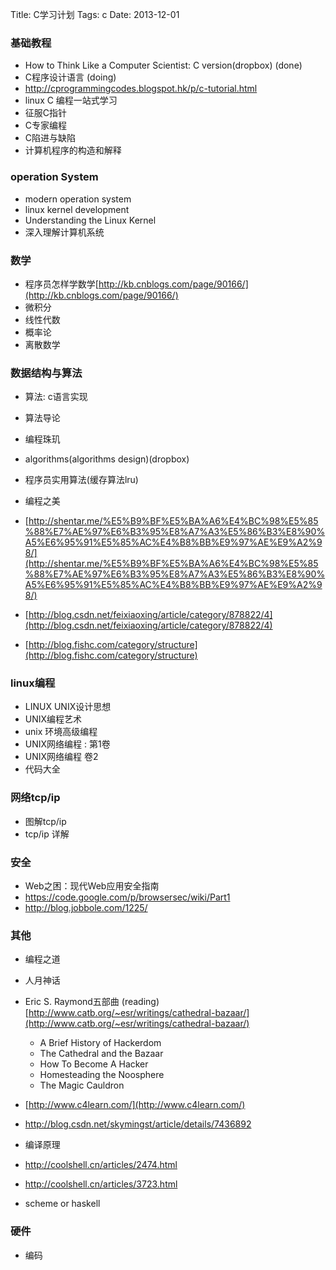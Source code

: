 Title: C学习计划
Tags: c
Date: 2013-12-01

### 基础教程  

 - How to Think Like a Computer Scientist: C version(dropbox) (done)
 - C程序设计语言 (doing)
 - http://cprogrammingcodes.blogspot.hk/p/c-tutorial.html
 - linux C 编程一站式学习
 - 征服C指针
 - C专家编程
 - C陷进与缺陷
 - 计算机程序的构造和解释

### operation System

 - modern operation system
 - linux kernel development 
 - Understanding the Linux Kernel
 - 深入理解计算机系统

### 数学

 - 程序员怎样学数学[http://kb.cnblogs.com/page/90166/](http://kb.cnblogs.com/page/90166/)
 - 微积分
 - 线性代数
 - 概率论
 - 离散数学

### 数据结构与算法
 - 算法: c语言实现
 - 算法导论
 - 编程珠玑
 - algorithms(algorithms design)(dropbox)
 - 程序员实用算法(缓存算法lru)
 - 编程之美
 - [http://shentar.me/%E5%B9%BF%E5%BA%A6%E4%BC%98%E5%85%88%E7%AE%97%E6%B3%95%E8%A7%A3%E5%86%B3%E8%90%A5%E6%95%91%E5%85%AC%E4%B8%BB%E9%97%AE%E9%A2%98/](http://shentar.me/%E5%B9%BF%E5%BA%A6%E4%BC%98%E5%85%88%E7%AE%97%E6%B3%95%E8%A7%A3%E5%86%B3%E8%90%A5%E6%95%91%E5%85%AC%E4%B8%BB%E9%97%AE%E9%A2%98/)

 - [http://blog.csdn.net/feixiaoxing/article/category/878822/4](http://blog.csdn.net/feixiaoxing/article/category/878822/4)
 - [http://blog.fishc.com/category/structure](http://blog.fishc.com/category/structure)

### linux编程

 - LINUX UNIX设计思想
 - UNIX编程艺术
 - unix 环境高级编程
 - UNIX网络编程 : 第1卷
 - UNIX网络编程 卷2
 - 代码大全

### 网络tcp/ip

 - 图解tcp/ip
 - tcp/ip 详解

### 安全

 - Web之困：现代Web应用安全指南
 - https://code.google.com/p/browsersec/wiki/Part1
 - http://blog.jobbole.com/1225/

### 其他

 - 编程之道
 - 人月神话
 - Eric S. Raymond五部曲 (reading)[http://www.catb.org/~esr/writings/cathedral-bazaar/](http://www.catb.org/~esr/writings/cathedral-bazaar/)  
     - A Brief History of Hackerdom
     - The Cathedral and the Bazaar
     - How To Become A Hacker
     - Homesteading the Noosphere
     - The Magic Cauldron

 - [http://www.c4learn.com/](http://www.c4learn.com/)
 - http://blog.csdn.net/skymingst/article/details/7436892
 - 编译原理
 - http://coolshell.cn/articles/2474.html
 - http://coolshell.cn/articles/3723.html
 - scheme or haskell
 
### 硬件

 - 编码
